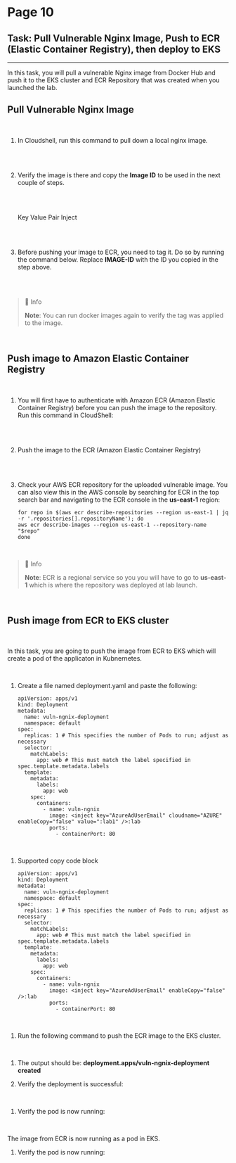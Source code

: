 # Page 10

## Task: Pull Vulnerable Nginx Image, Push to ECR (Elastic Container Registry), then deploy to EKS
---

In this task, you will pull a vulnerable Nginx image from Docker Hub and push it to the EKS cluster and ECR Repository that was created when you launched the lab. 

## Pull Vulnerable Nginx Image 

<br>

1. In Cloudshell, run this command to pull down a local nginx image.
    
    <inject value="docker pull nginx:1.13.9-alpine-perl" style="color:red" enableCopy="true" /> </br></br>   
   
1. Verify the image is there and copy the **Image ID** to be used in the next couple of steps. 

    <inject value="docker images" style="color:red" enableCopy="true" /> </br></br>

    Key Value Pair Inject

    <inject key="AzureAdUserEmail" value=" appendedValue" style="color:red" enableCopy="true" /> </br></br>   

1. Before pushing your image to ECR, you need to tag it. Do so by running the command below. Replace **IMAGE-ID** with the ID you copied in the step above.
    
    <inject value="docker tag IMAGE-ID " key="RepositoryURL" value=":lab" style="color:red" enableCopy="true" /> </br></br>

  > 📖 Info
  > 
  >**Note**: You can run docker images again to verify the tag was applied to the image.

<br>

## Push image to Amazon Elastic Container Registry

<br>

1. You will first have to authenticate with Amazon ECR (Amazon Elastic Container Registry) before you can push the image to the repository. Run this command in CloudShell:  

    <inject value="aws ecr get-login-password --region us-east-1 | docker login --username AWS --password-stdin " key="AzureAdUserEmail" style="color:red" enableCopy="true" /> </br></br>

1. Push the image to the ECR (Amazon Elastic Container Registry)

    <inject value="docker push " key="RepositoryURL" value=":lab" style="color:red" enableCopy="true" /> </br></br>


1. Check your AWS ECR repository for the uploaded vulnerable image.  You can also view this in the AWS console by searching for ECR in the top search bar and navigating to the ECR console in the **us-east-1** region:

    <div>

    ```
    for repo in $(aws ecr describe-repositories --region us-east-1 | jq -r '.repositories[].repositoryName'); do
    aws ecr describe-images --region us-east-1 --repository-name "$repo"
    done
    ```
       
    </div>

<br>

  > 📖 Info
  > 
  >**Note**: ECR is a regional service so you you will have to go to **us-east-1** which is where the repository was deployed at lab launch.

<br>

## Push image from ECR to EKS cluster

<br> 

In this task, you are going to push the image from ECR to EKS which will create a pod of the applicaton in Kubnernetes. 

<br> 

1. Create a file named deployment.yaml and paste the following:

     <div>

     ```
     apiVersion: apps/v1
     kind: Deployment
     metadata:
       name: vuln-ngnix-deployment
       namespace: default
     spec:
       replicas: 1 # This specifies the number of Pods to run; adjust as necessary
       selector:
         matchLabels:
           app: web # This must match the label specified in spec.template.metadata.labels
       template:
         metadata:
           labels:
             app: web
         spec:
           containers:
             - name: vuln-ngnix
               image: <inject key="AzureAdUserEmail" cloudname="AZURE" enableCopy="false" value=":lab1" />:lab
               ports:
                 - containerPort: 80
     ```
    
     </div>

<br>

1. Supported copy code block

     <div>

     ```
     apiVersion: apps/v1
     kind: Deployment
     metadata:
       name: vuln-ngnix-deployment
       namespace: default
     spec:
       replicas: 1 # This specifies the number of Pods to run; adjust as necessary
       selector:
         matchLabels:
           app: web # This must match the label specified in spec.template.metadata.labels
       template:
         metadata:
           labels:
             app: web
         spec:
           containers:
             - name: vuln-ngnix
               image: <inject key="AzureAdUserEmail" enableCopy="false" />:lab
               ports:
                 - containerPort: 80
     ```
    
     </div>

<br>

1. Run the following command to push the ECR image to the EKS cluster.

    <inject value="kubectl apply -f deployment.yaml" style="color:red" enableCopy="true" /> 
<br>  

1. The output should be: **deployment.apps/vuln-ngnix-deployment created**

1. Verify the deployment is successful: 

    <inject value="kubectl get deployments" style="color:red" enableCopy="true" />
<br>

1. Verify the pod is now running: 
    
    <inject value="kubectl get pods -o wide" style="color:red" enableCopy="true" />
<br>

The image from ECR is now running as a pod in EKS.

1. Verify the pod is now running: 
    
    <inject value="kubectl get pods -o wide" style="color:red" enableClicktoPaste="true"/>
    
<br>
